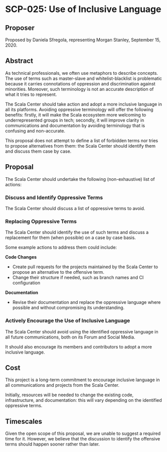 # SCP-025: Use of Inclusive Language

## Proposer

Proposed by Daniela Sfregola, representing Morgan Stanley, September 15, 2020.

## Abstract

As technical professionals, we often use metaphors to describe concepts. The use of terms such as master-slave and whitelist-blacklist is problematic because it carries connotations of oppression and discrimination against minorities. Moreover, such terminology is not an accurate description of what it tries to represent.

The Scala Center should take action and adopt a more inclusive language in all its platforms. Avoiding oppressive terminology will offer the following benefits: firstly, it will make the Scala ecosystem more welcoming to underrepresented groups in tech; secondly, it will improve clarity in communications and documentation by avoiding terminology that is confusing and non-accurate.

This proposal does not attempt to define a list of forbidden terms nor tries to propose alternatives from them: the Scala Center should identify them and discuss them case by case.

## Proposal
The Scala Center should undertake the following (non-exhaustive) list of actions:

### Discuss and Identify Oppressive Terms
The Scala Center should discuss a list of oppressive terms to avoid.

### Replacing Oppressive Terms
The Scala Center should identify the use of such terms and discuss a replacement for them (when possible) on a case by case basis.

Some example actions to address them could include:

**Code Changes**
- Create pull requests for the projects maintained by the Scala Center to propose an alternative to the offensive term.
- Change their structure if needed, such as branch names and CI configuration

**Documentation**
- Revise their documentation and replace the oppressive language where possible and without compromising its understanding.

### Actively Encourage the Use of Inclusive Language
The Scala Center should avoid using the identified oppressive language in all future communications, both on its Forum and Social Media.

It should also encourage its members and contributors to adopt a more inclusive language.

## Cost
This project is a long-term commitment to encourage inclusive language in all communications and projects from the Scala Center.

Initially, resources will be needed to change the existing code, infrastructure, and documentation: this will vary depending on the identified oppressive terms.

## Timescales
Given the open scope of this proposal, we are unable to suggest a required time for it. However, we believe that the discussion to identify the offensive terms should happen sooner rather than later.
